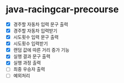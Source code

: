 # java-racingcar-precourse

- [X] 경주할 자동차 입력 문구 출력
- [X] 경주할 자동차 입력받기
- [X] 시도횟수 입력 문구 출력
- [X] 시도횟수 입력받기
- [X] 랜덤 값에 따른 거리 증가 기능
- [X] 실행 결과 문구 출력
- [X] 실행 과정 출력
- [ ] 최중 우승자 출력 
- [ ] 예외처리